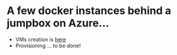 # A few docker instances behind a jumpbox on Azure...

* VMs creation is [here](vm_creation)
* Provisioning ... to be done!
